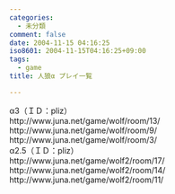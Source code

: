```yaml
---
categories:
  - 未分類
comment: false
date: 2004-11-15 04:16:25
iso8601: 2004-11-15T04:16:25+09:00
tags:
  - game
title: 人狼α プレイ一覧

---
```


<div class="entry-body">
  <p>α3（ＩＤ：pliz）<br />
    http://www.juna.net/game/wolf/room/13/<br />
    http://www.juna.net/game/wolf/room/9/<br />
    http://www.juna.net/game/wolf/room/3/<br />
    α2.5（ＩＤ：pliz）<br />
    http://www.juna.net/game/wolf2/room/17/<br />
    http://www.juna.net/game/wolf2/room/14/<br />
    http://www.juna.net/game/wolf2/room/11/</p>
</div>
